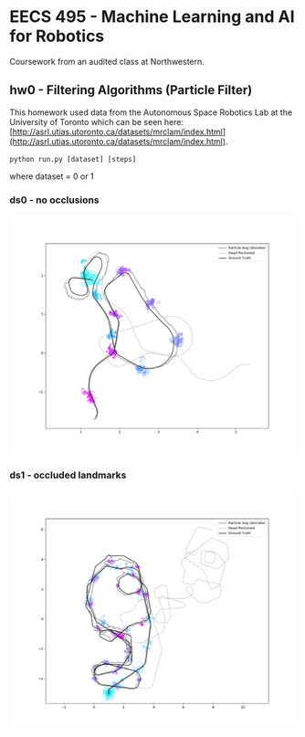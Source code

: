 # EECS 495 - Machine Learning and AI for Robotics

Coursework from an audited class at Northwestern.

## hw0 - Filtering Algorithms (Particle Filter)

This homework used data from the Autonomous Space Robotics Lab at the University of Toronto which can be seen here: [http://asrl.utias.utoronto.ca/datasets/mrclam/index.html](http://asrl.utias.utoronto.ca/datasets/mrclam/index.html).

	python run.py [dataset] [steps]
	
where dataset = 0 or 1 

### ds0 - no occlusions

![Broken Link Image](hw0/img/fig_ds0.png)

### ds1 - occluded landmarks

![Broken Link Image](hw0/img/fig_ds1.png)
